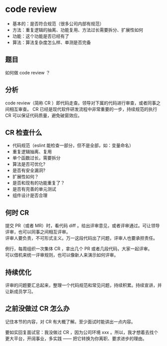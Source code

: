 # code review

- 基本的：是否符合规范（很多公司内部有规范）
- 方法：重复逻辑的抽离、功能复用、方法过长需要拆分、扩展性如何
- 功能：这个功能是否已经有了
- 算法：算法复杂度怎么样、单测是否完备

## 题目

如何做 code review ？

## 分析

code review（简称 CR ）即代码走查。领导对下属的代码进行审查，或者同事之间相互审查。
CR 已经是现代软件研发流程中非常重要的一步，持续规范的执行 CR 可以保证代码质量，避免破窗效应。

## CR 检查什么

- 代码规范（eslint 能检查一部分，但不是全部，如：变量命名）
- 重复逻辑抽离、复用
- 单个函数过长，需要拆分
- 算法是否可优化?
- 是否有安全漏洞?
- 扩展性如何？
- 是否和现有的功能重复了？
- 是否有完善的单元测试
- 组件设计是否合理

## 何时 CR

提交 PR（或者 MR）时，看代码 diff 。给出评审意见，或者评审通过。可让领导评审，也可以同事之间相互评审。<br>
评审人要负责，不可形式主义。万一这段代码出了问题，评审人也要承担责任。

例行，每周组织一次集体 CR ，拿出几个 PR 或者几段代码，大家一起评审。<br>
可以借机来统一评审规则，也可以像新人来演示如何评审。

## 持续优化

评审的问题要汇总起来，整理一个代码规范和常见问题，持续积累。持续宣讲，并让新成员学习。

## 之前没做过 CR 怎么办

记住本节的内容，对 CR 有大概了解。至少面试时能讲出一点内容。

要如实回复面试官：我没做过 CR ，因为公司环境 xxx 。所以，我才想着去找个更大平台，开阔事业，多实践 —— 把它转换为你离职、要求进步的理由。
